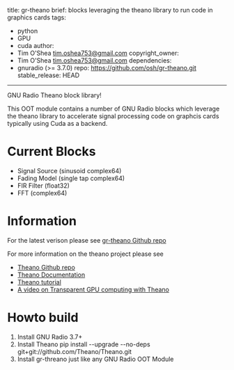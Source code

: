 title: gr-theano
brief: blocks leveraging the theano library to run code in graphics cards
tags:
  - python
  - GPU
  - cuda
author:
  - Tim O'Shea <tim.oshea753@gmail.com>
copyright_owner:
  - Tim O'Shea <tim.oshea753@gmail.com>
dependencies:
  - gnuradio (>= 3.7.0)
repo: https://github.com/osh/gr-theano.git
stable_release: HEAD
---

GNU Radio Theano block library!

This OOT module contains a number of GNU Radio blocks which
leverage the theano library to accelerate signal processing
code on graphcis cards typically using Cuda as a backend.

# Current Blocks

- Signal Source (sinusoid complex64)
- Fading Model (single tap complex64)
- FIR Filter (float32)
- FFT (complex64)

# Information

For the latest verison please see
[gr-theano Github repo](https://github.com/osh/gr-theano)

For more information on the theano project please see
- [Theano Github repo](https://github.com/Theano/Theano)
- [Theano Documentation](http://deeplearning.net/software/theano/)
- [Theano tutorial](http://nbviewer.ipython.org/github/craffel/theano-tutorial/blob/master/Theano%20Tutorial.ipynb)
- [A video on Transparent GPU computing with Theano](https://archive.org/details/Scipy2010-JamesBergstra-TransparentGpuComputingWithTheano)

# Howto build

1. Install GNU Radio 3.7+
2. Install Theano
    pip install --upgrade --no-deps git+git://github.com/Theano/Theano.git
3. Install gr-threano just like any GNU Radio OOT Module
